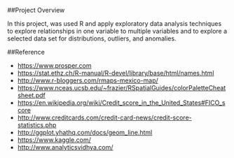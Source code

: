 ##Project Overview

In this project, was used R and apply exploratory data analysis techniques to explore relationships in one variable to multiple variables and to explore a selected data set for distributions, outliers, and anomalies.

##Reference

* https://www.prosper.com
* https://stat.ethz.ch/R-manual/R-devel/library/base/html/names.html
* http://www.r-bloggers.com/rmaps-mexico-map/
* https://www.nceas.ucsb.edu/~frazier/RSpatialGuides/colorPaletteCheatsheet.pdf
* https://en.wikipedia.org/wiki/Credit_score_in_the_United_States#FICO_score
* http://www.creditcards.com/credit-card-news/credit-score-statistics.php
* http://ggplot.yhathq.com/docs/geom_line.html
* https://www.kaggle.com/
* http://www.analyticsvidhya.com/
